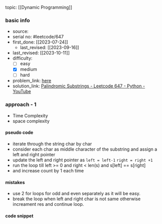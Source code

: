 topic: [[Dynamic Programming]]

### basic info
- source: 
- serial no: #leetcode/647 
- first_done: [[2023-07-24]]
	- last_revised: [[2023-09-16]]
- last_revised: [[2023-10-11]]
- difficulty:
	- [ ] easy
	- [x] medium
	- [ ] hard
- problem_link: [here](https://leetcode.com/problems/palindromic-substrings/description/)
- solution_link: [Palindromic Substrings - Leetcode 647 - Python - YouTube](https://www.youtube.com/watch?v=4RACzI5-du8)

### approach - 1
- Time Complexity
- space complexity

#### pseudo code
- iterate through the string char by char
- consider each char as middle character of the substring and assign a left and right pointer 
- update the left and right pointer as 
<code>left = left-1</code>
<code>right = right +1</code>
- run the loop till left >= 0 and right < len(s) and s[left] == s[right]
- and increase count by 1 each time
#### mistakes
- use 2 for loops for odd and even separately as it will be easy.
- break the loop when left and right char is not same otherwise increament res and continue loop.
#### code snippet
```python

```